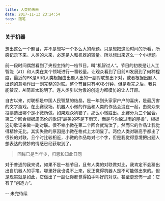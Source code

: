 ```yaml
---
title: 人类的未来
date: 2017-11-13 23:24:54
tags: 随笔
---
```


### 关于机器


想出这么一个题目，并不是想写一个多么大的命题。只是想把这段时间的所看，所感记录下来。人类的未来，必定是人和机器的较量。所以想出来这么一个小标题。

前一段时间偶然看到了央视主持的一档节目，叫”机智过人“。节目的初衷是让人工智能（`AI`）和人类在某个领域进行一番较量。让观众看到了目前AI发展到了何种程度，最近的PK是AI和人类根据由出题人出的一副对联想出下对，或者根据出题人出题的意境作出一副完整的对联。整个节目只有40多分钟，但是看完之后，我只能赞叹，AI简直太聪明了。连人类引以为傲的创造力都模仿的让人汗颜。

自古以来，对联都是中国人民智慧的结晶，是一年到头家家户户的喜庆，是最厉害的文字游戏。在比赛现场。机器人小微的作品和人类的作品会混在一起，由观众来投票选出哪个是小微所做。如果观众猜错了，那么小微胜出。比赛分为三个回合。第二个回合根据周杰伦的歌词“最美的不是下雨天，而是与你躲过雨的屋檐”，根据这句歌词来做一副对联。很不幸小微在第二个回合就淘汰了。然而它的作品让我觉得精妙无比。其实失败的原因是小微在格式上太明显了。两位人类对联高手都出了很长的对联，且个时比较相近，小微的作品每对七个字，但是我觉得意境把出题人想表达的微妙的情感已经获取到了。
>  回眸已是当年少，归思和知此日同

对于普通的我来说，如果不是一档节目，且有人类的对联做对比，我肯定不会猜出出自机器人的手笔。哪里好我也说不上来，反正觉得机器人是不可能做出来的。但是现实就是如此，它做出了一副让你都觉得拍手叫好的对联。甚至更恐怖一点：它有了“创造力”。

-- 未完待续